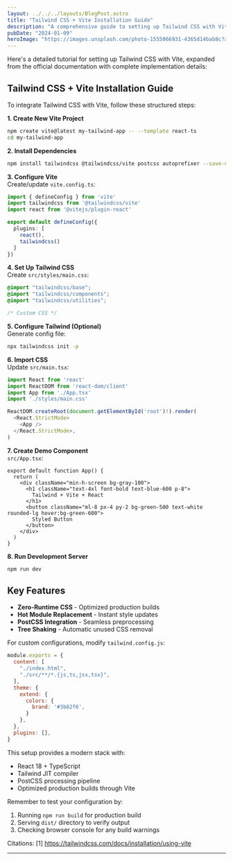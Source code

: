 ```yaml
---
layout: ../../../layouts/BlogPost.astro
title: "Tailwind CSS + Vite Installation Guide"
description: "A comprehensive guide to setting up Tailwind CSS with Vite and React"
pubDate: "2024-01-09"
heroImage: "https://images.unsplash.com/photo-1555066931-4365d14bab8c?auto=format&fit=crop&q=80"
---
```



Here's a detailed tutorial for setting up Tailwind CSS with Vite, expanded from the official documentation with complete implementation details:

## Tailwind CSS + Vite Installation Guide

To integrate Tailwind CSS with Vite, follow these structured steps:

**1. Create New Vite Project**  
```bash
npm create vite@latest my-tailwind-app -- --template react-ts
cd my-tailwind-app
```

**2. Install Dependencies**  
```bash
npm install tailwindcss @tailwindcss/vite postcss autoprefixer --save-dev
```

**3. Configure Vite**  
Create/update `vite.config.ts`:
```typescript
import { defineConfig } from 'vite'
import tailwindcss from '@tailwindcss/vite'
import react from '@vitejs/plugin-react'

export default defineConfig({
  plugins: [
    react(),
    tailwindcss()
  ]
})
```

**4. Set Up Tailwind CSS**  
Create `src/styles/main.css`:
```css
@import "tailwindcss/base";
@import "tailwindcss/components";
@import "tailwindcss/utilities";

/* Custom CSS */
```

**5. Configure Tailwind (Optional)**  
Generate config file:
```bash
npx tailwindcss init -p
```

**6. Import CSS**  
Update `src/main.tsx`:
```typescript
import React from 'react'
import ReactDOM from 'react-dom/client'
import App from './App.tsx'
import './styles/main.css'

ReactDOM.createRoot(document.getElementById('root')!).render(
  <React.StrictMode>
    <App />
  </React.StrictMode>,
)
```

**7. Create Demo Component**  
`src/App.tsx`:
```tsx
export default function App() {
  return (
    <div className="min-h-screen bg-gray-100">
      <h1 className="text-4xl font-bold text-blue-600 p-8">
        Tailwind + Vite + React
      </h1>
      <button className="ml-8 px-4 py-2 bg-green-500 text-white rounded-lg hover:bg-green-600">
        Styled Button
      </button>
    </div>
  )
}
```

**8. Run Development Server**  
```bash
npm run dev
```

## Key Features
- **Zero-Runtime CSS** - Optimized production builds
- **Hot Module Replacement** - Instant style updates
- **PostCSS Integration** - Seamless preprocessing
- **Tree Shaking** - Automatic unused CSS removal

For custom configurations, modify `tailwind.config.js`:
```javascript
module.exports = {
  content: [
    "./index.html",
    "./src/**/*.{js,ts,jsx,tsx}",
  ],
  theme: {
    extend: {
      colors: {
        brand: '#3b82f6',
      }
    },
  },
  plugins: [],
}
```

This setup provides a modern stack with:
- React 18 + TypeScript
- Tailwind JIT compiler
- PostCSS processing pipeline
- Optimized production builds through Vite

Remember to test your configuration by:
1. Running `npm run build` for production build
2. Serving `dist/` directory to verify output
3. Checking browser console for any build warnings

Citations:
[1] https://tailwindcss.com/docs/installation/using-vite


---
